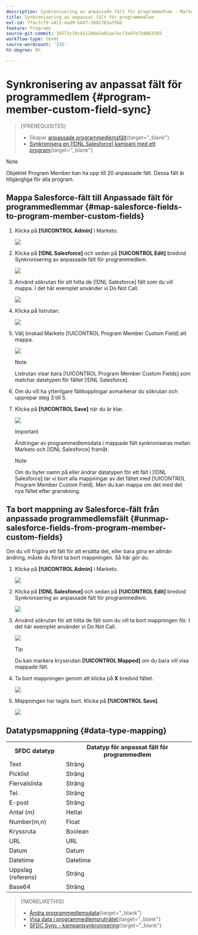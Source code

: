 ```yaml
---
description: Synkronisering av anpassade fält för programmedlem - Marketo Docs - produktdokumentation
title: Synkronisering av anpassat fält för programmedlem
exl-id: 7facfc79-a411-4ad9-b847-2002763af5bb
feature: Programs
source-git-commit: 26573c20c411208e5a01aa7ec73a97e7208b35d5
workflow-type: tm+mt
source-wordcount: '331'
ht-degree: 0%

---
```


# Synkronisering av anpassat fält för programmedlem {#program-member-custom-field-sync}

>[!PREREQUISITES]
>
>* Skapar [anpassade programmedlemsfält](/help/marketo/product-docs/core-marketo-concepts/programs/working-with-programs/program-member-custom-fields.md){target="_blank"}
>* [Synkronisera en [!DNL Salesforce] kampanj med ett program](/help/marketo/product-docs/core-marketo-concepts/programs/working-with-programs/sync-an-sfdc-campaign-with-a-program.md){target="_blank"}

>[!NOTE]
>
>Objektet Program Member kan ha upp till 20 anpassade fält. Dessa fält är tillgängliga för alla program.

## Mappa Salesforce-fält till Anpassade fält för programmedlemmar {#map-salesforce-fields-to-program-member-custom-fields}

1. Klicka på **[!UICONTROL Admin]** i Marketo.

   ![](assets/program-member-custom-field-sync-1.png)

1. Klicka på **[!DNL Salesforce]** och sedan på **[!UICONTROL Edit]** bredvid Synkronisering av anpassade fält för programmedlem.

   ![](assets/program-member-custom-field-sync-2.png)

1. Använd sökrutan för att hitta de [!DNL Salesforce] fält som du vill mappa. I det här exemplet använder vi Do Not Call.

   ![](assets/program-member-custom-field-sync-3.png)

1. Klicka på listrutan.

   ![](assets/program-member-custom-field-sync-4.png)

1. Välj önskad Marketo [!UICONTROL Program Member Custom Field] att mappa.

   ![](assets/program-member-custom-field-sync-5.png)

   >[!NOTE]
   >
   >Listrutan visar bara [!UICONTROL Program Member Custom Fields] som matchar datatypen för fältet [!DNL Salesforce].

1. Om du vill ha ytterligare fältkopplingar avmarkerar du sökrutan och upprepar steg 3 till 5.

1. Klicka på **[!UICONTROL Save]** när du är klar.

   ![](assets/program-member-custom-field-sync-6.png)

   >[!IMPORTANT]
   >
   >Ändringar av programmedlemsdata i mappade fält synkroniseras mellan Marketo och [!DNL Salesforce] framåt.

   >[!NOTE]
   >
   >Om du byter namn på eller ändrar datatypen för ett fält i [!DNL Salesforce] tar vi bort alla mappningar av det fältet med [!UICONTROL Program Member Custom Field]. Men du kan mappa om det med det nya fältet efter granskning.

## Ta bort mappning av Salesforce-fält från anpassade programmedlemsfält {#unmap-salesforce-fields-from-program-member-custom-fields}

Om du vill frigöra ett fält för att ersätta det, eller bara göra en allmän ändring, måste du först ta bort mappningen. Så här gör du.

1. Klicka på **[!UICONTROL Admin]** i Marketo.

   ![](assets/program-member-custom-field-sync-7.png)

1. Klicka på **[!DNL Salesforce]** och sedan på **[!UICONTROL Edit]** bredvid Synkronisering av anpassade fält för programmedlem.

   ![](assets/program-member-custom-field-sync-8.png)

1. Använd sökrutan för att hitta de fält som du vill ta bort mappningen för. I det här exemplet använder vi Do Not Call.

   ![](assets/program-member-custom-field-sync-9.png)

   >[!TIP]
   >
   >Du kan markera kryssrutan **[!UICONTROL Mapped]** om du bara vill visa mappade fält.

1. Ta bort mappningen genom att klicka på **X** bredvid fältet.

   ![](assets/program-member-custom-field-sync-10.png)

1. Mappningen har tagits bort. Klicka på **[!UICONTROL Save]**.

   ![](assets/program-member-custom-field-sync-11.png)

## Datatypsmappning {#data-type-mapping}

<table>
  <colgroup>
    <col/>
    <col/>
  </colgroup>
  <tbody>
    <tr>
      <th>SFDC datatyp</th>
      <th>Datatyp för anpassat fält för programmedlem</th>
    </tr>
    <tr>
      <td>Text</td>
      <td>Sträng</td>
    </tr>
    <tr>
      <td>Picklist</td>
      <td>Sträng</td>
    </tr>
    <tr>
      <td>Flervalslista</td>
      <td>Sträng</td>
    </tr>
    <tr>
      <td>Tel.</td>
      <td>Sträng</td>
    </tr>
    <tr>
      <td>E-post</td>
      <td>Sträng</td>
    </tr>
    <tr>
      <td>Antal (m)</td>
      <td>Heltal</td>
    </tr>
    <tr>
      <td>Number(m,n)</td>
      <td>Float</td>
    </tr>
    <tr>
      <td>Kryssruta</td>
      <td>Boolean</td>
    </tr>
    <tr>
      <td>URL</td>
      <td>URL</td>
    </tr>
    <tr>
      <td>Datum</td>
      <td>Datum</td>
    </tr>
    <tr>
      <td>Datetime</td>
      <td>Datetime</td>
    </tr>
    <tr>
      <td>Uppslag (referens)</td>
      <td>Sträng</td>
    </tr>
    <tr>
      <td>Base64</td>
      <td>Sträng</td>
    </tr>
  </tbody>
</table>

>[!MORELIKETHIS]
>
>* [Ändra programmedlemsdata](/help/marketo/product-docs/core-marketo-concepts/smart-campaigns/program-flow-actions/change-program-member-data.md){target="_blank"}
>* [Visa data i programmedlemsrutnätet](/help/marketo/product-docs/core-marketo-concepts/programs/working-with-programs/manage-and-view-members.md){target="_blank"}
>* [SFDC Sync - kampanjsynkronisering](/help/marketo/product-docs/crm-sync/salesforce-sync/sfdc-sync-details/sfdc-sync-campaign-sync.md){target="_blank"}
